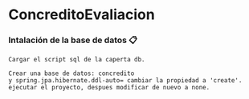 # ConcreditoEvaliacion

### Intalación de la base de datos 📋

```
Cargar el script sql de la caperta db.
```

```
Crear una base de datos: concredito
y spring.jpa.hibernate.ddl-auto= cambiar la propiedad a 'create'.
ejecutar el proyecto, despues modificar de nuevo a none.
```
